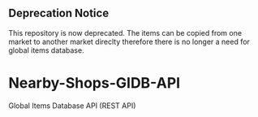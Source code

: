 Deprecation Notice
-------------

This repository is now deprecated. The items can be copied from one market to another market direclty therefore there is no longer a need for global items database. 

# Nearby-Shops-GIDB-API
Global Items Database API (REST API)
